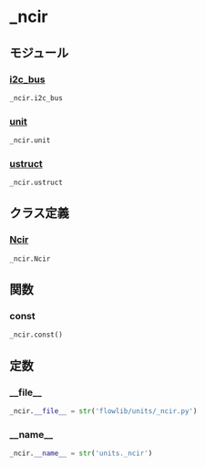 # _ncir

## モジュール

### [i2c\_bus](../i2c_bus/)
```python
_ncir.i2c_bus
```

### [unit](../unit/)
```python
_ncir.unit
```

### [ustruct](../ustruct/)
```python
_ncir.ustruct
```
## クラス定義
### [Ncir](../../class/_ncir.Ncir/)
```python
_ncir.Ncir
```
## 関数
### const
```python
_ncir.const()
```
## 定数
### \_\_file\_\_
```python
_ncir.__file__ = str('flowlib/units/_ncir.py')
```
### \_\_name\_\_
```python
_ncir.__name__ = str('units._ncir')
```
